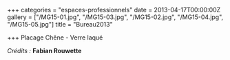 +++
categories = "espaces-professionnels"
date = 2013-04-17T00:00:00Z
gallery = ["/MG15-01.jpg", "/MG15-03.jpg", "/MG15-02.jpg", "/MG15-04.jpg", "/MG15-05.jpg"]
title = "Bureau2013"

+++
Placage Chêne - Verre laqué

_Crédits :_ **Fabian Rouwette**